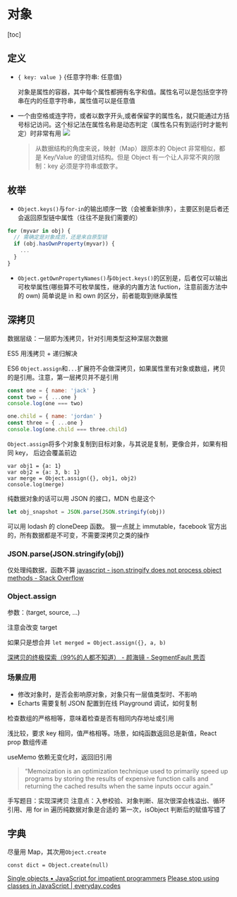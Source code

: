 # 对象
[toc]

## 定义

- `{ key: value }` {任意字符串: 任意值}

  对象是属性的容器，其中每个属性都拥有名字和值。属性名可以是包括空字符串在内的任意字符串，属性值可以是任意值

- 一个由空格或连字符，或者以数字开头,或者保留字的属性名，就只能通过方括号标记访问。这个标记法在属性名称是动态判定（属性名只有到运行时才能判定）时非常有用
  ![](http://wx4.sinaimg.cn/large/4e5d3ea7ly1fcj043tniuj206u06h3yj.jpg)
  > 从数据结构的角度来说，映射（Map）跟原本的 Object 非常相似，都是 Key/Value 的键值对结构。但是 Object 有一个让人非常不爽的限制：key 必须是字符串或数字。

## 枚举

- `Object.keys()`与`for-in`的输出顺序一致（会被重新排序），主要区别是后者还会返回原型链中属性（往往不是我们需要的）

```js
for (myvar in obj) {
  // 需确定是对象成员，还是来自原型链
  if (obj.hasOwnProperty(myvar)) {
    ...
  }
}

```

- `Object.getOwnPropertyNames()`与`Object.keys()`的区别是，后者仅可以输出可枚举属性(哪些算不可枚举属性，继承的内置方法 fuction，注意前面方法中的 own)
  简单说是 in 和 own 的区分，前者能取到继承属性

## 深拷贝
数据层级：一层即为浅拷贝，针对引用类型这种深层次数据

ES5 用浅拷贝 + 递归解决

ES6 `Object.assign`和`...`扩展符不会做深拷贝，如果属性里有对象或数组，拷贝的是引用。注意，第一层拷贝并不是引用

```js
const one = { name: 'jack' }
const two = { ...one }
console.log(one === two)

one.child = { name: 'jordan' }
const three = { ...one }
console.log(one.child === three.child)
```

`Object.assign`将多个对象复制到目标对象，与其说是复制，更像合并，如果有相同 key， 后边会覆盖前边

```JS
var obj1 = {a: 1}
var obj2 = {a: 3, b: 1}
var merge = Object.assign({}, obj1, obj2)
console.log(merge)
```

纯数据对象的话可以用 JSON 的接口，MDN 也是这个

```js
let obj_snapshot = JSON.parse(JSON.stringify(obj))
```

可以用 lodash 的 cloneDeep 函数。
狠一点就上 immutable，facebook 官方出的，所有数据都是不可变，不需要深拷贝之类的操作

### JSON.parse(JSON.stringify(obj))
仅处理纯数据，函数不算
[javascript - json.stringify does not process object methods - Stack Overflow](https://stackoverflow.com/questions/18089033/json-stringify-does-not-process-object-methods)


### Object.assign

参数：(target, source, ...)

注意会改变 target

如果只是想合并 `let merged = Object.assign({}, a, b)`

[深拷贝的终极探索（99%的人都不知道） - 颜海镜 - SegmentFault 思否](https://segmentfault.com/a/1190000016672263)

### 场景应用
- 修改对象时，是否会影响原对象，对象只有一层值类型时、不影响
- Echarts 需要复制 JSON 配置到在线 Playground 调试，如何复制

检查数组的严格相等，意味着检查是否有相同内存地址或引用

浅比较，要求 key 相同，值严格相等。场景，如纯函数返回总是新值，React prop 数组传递

useMemo 依赖无变化时，返回旧引用

> “Memoization is an optimization technique used to primarily speed up programs by storing the results of expensive function calls and returning the cached results when the same inputs occur again.”

手写题目：实现深拷贝
  注意点：入参校验、对象判断、层次很深会栈溢出、循环引用、用 for in 遍历纯数据对象是合适的
  第一次，isObject 判断后的赋值写错了

## 字典

尽量用 Map，其次用`Object.create`

```
const dict = Object.create(null)
```

[Single objects • JavaScript for impatient programmers](https://exploringjs.com/impatient-js/ch_single-objects.html#the-pitfalls-of-using-an-object-as-a-dictionary)
[Please stop using classes in JavaScript | everyday.codes](https://everyday.codes/javascript/please-stop-using-classes-in-javascript/)
